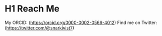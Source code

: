 # H1 Reach Me

My ORCID: (https://orcid.org/0000-0002-0566-4012)
Find me on Twitter: (https://twitter.com/@snarkivist7)
